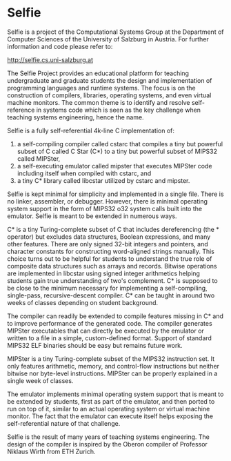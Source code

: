 # Selfie

Selfie is a project of the Computational Systems Group at the Department of Computer Sciences of the University of Salzburg in Austria. For further information and code please refer to:

http://selfie.cs.uni-salzburg.at

The Selfie Project provides an educational platform for teaching undergraduate and graduate students the design and implementation of programming languages and runtime systems. The focus is on the construction of compilers, libraries, operating systems, and even virtual machine monitors. The common theme is to identify and resolve self-reference in systems code which is seen as the key challenge when teaching systems engineering, hence the name.

Selfie is a fully self-referential 4k-line C implementation of:

1. a self-compiling compiler called cstarc that compiles a tiny but powerful subset of C called C Star (C*) to a tiny but powerful subset of MIPS32 called MIPSter,
2. a self-executing emulator called mipster that executes MIPSter code including itself when compiled with cstarc, and
3. a tiny C* library called libcstar utilized by cstarc and mipster.
 
Selfie is kept minimal for simplicity and implemented in a single file. There is no linker, assembler, or debugger. However, there is minimal operating system support in the form of MIPS32 o32 system calls built into the emulator. Selfie is meant to be extended in numerous ways.

C* is a tiny Turing-complete subset of C that includes dereferencing (the * operator) but excludes data structures, Boolean expressions, and many other features. There are only signed 32-bit integers and pointers, and character constants for constructing word-aligned strings manually. This choice turns out to be helpful for students to understand the true role of composite data structures such as arrays and records. Bitwise operations are implemented in libcstar using signed integer arithmetics helping students gain true understanding of two's complement. C* is supposed to be close to the minimum necessary for implementing a self-compiling, single-pass, recursive-descent compiler. C* can be taught in around two weeks of classes depending on student background.

The compiler can readily be extended to compile features missing in C* and to improve performance of the generated code. The compiler generates MIPSter executables that can directly be executed by the emulator or written to a file in a simple, custom-defined format. Support of standard MIPS32 ELF binaries should be easy but remains future work.

MIPSter is a tiny Turing-complete subset of the MIPS32 instruction set. It only features arithmetic, memory, and control-flow instructions but neither bitwise nor byte-level instructions. MIPSter can be properly explained in a single week of classes.

The emulator implements minimal operating system support that is meant to be extended by students, first as part of the emulator, and then ported to run on top of it, similar to an actual operating system or virtual machine monitor. The fact that the emulator can execute itself helps exposing the self-referential nature of that challenge.

Selfie is the result of many years of teaching systems engineering. The design of the compiler is inspired by the Oberon compiler of Professor Niklaus Wirth from ETH Zurich.